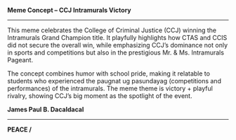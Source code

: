 **Meme Concept – CCJ Intramurals Victory**

----

This meme celebrates the College of Criminal Justice (CCJ) winning the Intramurals Grand Champion title. It playfully highlights how CTAS and CCIS did not secure the overall win, while emphasizing CCJ’s dominance not only in sports and competitions but also in the prestigious Mr. & Ms. Intramurals Pageant.

The concept combines humor with school pride, making it relatable to students who experienced the paugnat ug pasundayag (competitions and performances) of the intramurals. The meme theme is victory + playful rivalry, showing CCJ’s big moment as the spotlight of the event.


**James Paul B. Dacaldacal**

----

**PEACE \/**